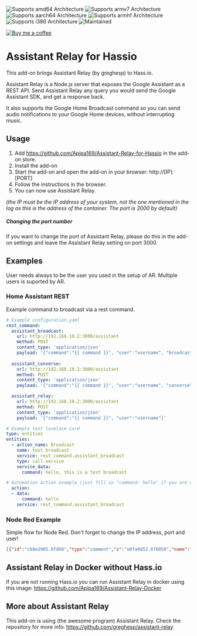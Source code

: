 ![Supports amd64 Architecture][amd64-shield]
![Supports armv7 Architecture][armv7-shield]
![Supports aarch64 Architecture][aarch64-shield]
![Supports armhf Architecture][armhf-shield]
![Supports i386 Architecture][i386-shield]
![Maintained][maintained-shield]

[![Buy me a coffee][buymeacoffee-shield]][buymeacoffee]

# Assistant Relay for Hassio
This add-on brings Assistant Relay (by greghesp) to Hass.io.

Assistant Relay is a Node.js server that exposes the Google Assistant as a REST API. Send Assistant Relay any query you would send the Google Assistant SDK, and get a response back.

It also supports the Google Home Broadcast command so you can send audio notifications to your Google Home devices, without interrupting music.


## Usage

1. Add https://github.com/Apipa169/Assistant-Relay-for-Hassio in the add-on store.
2. Install the add-on
3. Start the add-on and open the add-on in your browser: http://[IP]:[PORT]
4. Follow the instructions in the browser.
5. You can now use Assistant Relay.

*(the IP must be the IP address of your system, not the one mentioned in the log as this is the address of the container. The port is 3000 by default)*

##### Changing the port number
If you want to change the port of Assistant Relay, please do this in the add-on settings and leave the Assistant Relay setting on port 3000. 


## Examples
User needs always to be the user you used in the setup of AR. Multiple users is suported by AR.

### Home Assistant REST
Example command to broadcast via a rest command.
```yaml
# Example configuration.yaml
rest_command:
  assistant_broadcast:
    url: http://192.168.10.2:3000/assistant
    method: POST
    content_type: 'application/json'
    payload: '{"command":"{{ command }}", "user":"username", "broadcast":true}'
    
  assistant_converse:
    url: http://192.168.10.2:3000/assistant
    method: POST
    content_type: 'application/json'
    payload: '{"command":"{{ command }}", "user":"username", "converse":true}'

  assistant_relay:
    url: http://192.168.10.2:3000/assistant
    method: POST
    content_type: 'application/json'
    payload: '{"command":"{{ command }}", "user":"username"}'
```
```yaml
# Example test lovelace card
type: entities
entities:
  - action_name: Broadcast
    name: test broadcast
    service: rest_command.assistant_broadcast
    type: call-service
    service_data:
      command: hello, this is a test broadcast
```
```yaml
# Automation action example (just fill in "command: hello" if you are using the editor)
  action:
  - data:
      command: hello
    service: rest_command.assistant_broadcast
```

### Node Red Example
Simple flow for Node Red. Don't forget to change the IP address, port and user!
```json
[{"id":"cb8e2985.0fd68","type":"comment","z":"e0fa9d52.876058","name":"Broadcast via Google Home","info":"","x":180,"y":180,"wires":[]},{"id":"37f701c2.826d96","type":"delay","z":"e0fa9d52.876058","name":"","pauseType":"rate","timeout":"5","timeoutUnits":"seconds","rate":"1","nbRateUnits":"10","rateUnits":"second","randomFirst":"1","randomLast":"5","randomUnits":"seconds","drop":true,"x":320,"y":220,"wires":[["d087aae2.ab98e"]]},{"id":"eba065b9.0d066","type":"http request","z":"e0fa9d52.876058","name":"post","method":"POST","ret":"obj","paytoqs":false,"url":"http://192.168.1.2:3000/assistant","tls":"","persist":false,"proxy":"","authType":"","x":730,"y":220,"wires":[[]]},{"id":"d087aae2.ab98e","type":"function","z":"e0fa9d52.876058","name":"set payload and headers","func":"msg.message = msg.payload;\nmsg.payload = {\n    \"name\": \"username\",\n    \"command\": msg.message,\n    \"broadcast\": true\n};\nmsg.headers = {};\nmsg.headers['Content-Type'] = 'application/json';\nreturn msg;","outputs":1,"noerr":0,"x":530,"y":220,"wires":[["eba065b9.0d066"]]},{"id":"e63ec3ee.7abb68","type":"inject","z":"e0fa9d52.876058","name":"","topic":"","payload":"Hello everyone!","payloadType":"str","repeat":"","crontab":"","once":false,"onceDelay":0.1,"x":140,"y":220,"wires":[["37f701c2.826d96"]]}]
```

## Assistant Relay in Docker without Hass.io
If you are not running Hass.io you can run Assistant Relay in docker using this image: https://github.com/Apipa169/Assistant-Relay-Docker

## More about Assistant Relay
This add-on is using (the awesome program) Assistant Relay. Check the repository for more info: https://github.com/greghesp/assistant-relay




[buymeacoffee-shield]: https://www.buymeacoffee.com/assets/img/guidelines/download-assets-sm-2.svg
[buymeacoffee]: https://www.buymeacoffee.com/apipa
[aarch64-shield]: https://img.shields.io/badge/aarch64-no-red.svg
[amd64-shield]: https://img.shields.io/badge/amd64-yes-green.svg
[armhf-shield]: https://img.shields.io/badge/armhf-no-red.svg
[armv7-shield]: https://img.shields.io/badge/armv7-yes-green.svg
[i386-shield]: https://img.shields.io/badge/i386-no-red.svg
[maintained-shield]: https://img.shields.io/badge/maintained-yes-green.svg
